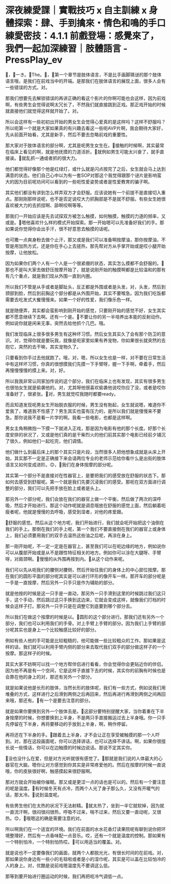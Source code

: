 # 深夜練愛課｜實戰技巧 x 自主訓練 x 身體探索：肆、手到擒來・情色和鳴的手口練愛密技：4.1.1 前戲登場：感覺來了，我們一起加深練習｜肢體語言 - PressPlay_ev

🎼，🎼一き。🎼The。🎼，🎼第一个章节是肢体语言，不是比手画脚猜谜的那个肢体语言哦，是我们在前戏当中的开端。是那我们在肢体语言的展现上面，很多人会有一些错误的方式。对。

那我们想要先去解锁错误的再讲正确的看这个影片的你啊可能也会这样，因为前戏啊，有些男生会觉得说啊太冗长了，不然我们就直接跳到正戏。那正戏开始的时候就直接他们就觉得这样就开始了。对。

所以会这样有一些初初出开始的男女生会觉得心爱真的是这样吗？这样不舒服吗？所以呃第一个就是大家如果真的有兴趣去看这一些呃AVP片啊，我会期待大家好，先从前面开始看，尤其是新手，然后不要去忽略前戏的重要性。

那大家对于肢体语言的部分啊，尤其是呃男生女生在。🎼接触的时候啊，其实最常在临床上看见的啊，就是他抚摸的力道活折。🎼就例如男生可能太兴奋了，就手直接诶。🎼就乱抓一通或者抓的很大力。

他们都觉得好像那个他是红绿灯，或什么就是闪点按完了之后，女生就会马上达到满意的状态。他们自己心中以为有一套SOP对那这个我觉得跟那个谜片是影响蛮大的因为目前呢坊间可以看到的一些呃性爱姿势或者是性爱教育的骗子啊。

其实他们都没有讲到怎么样弄双方才会舒服。应该说她有一个前提不是直接切入重点。那刚刚那样说呢，也不是否定说哎大力抓胸部是不是就不舒服。有些女生她很喜欢被大力的去抓捏啊、舔啊咬啊等等。

那我们一开始应该是先去试探双方被怎么触摸，如何触摸，触摸的力道的频率，又或是。🎼嗯他喜欢什么样的模式开始探索。那一开始嗯可以先准备好我们的手。那如果说你觉得你会出手汗，很不好意思去触摸的话呢。

也可撒一点爽身粉去做个止汗，那又或是我们可以准备啊按摩油，那你按摩油，不管是用加热方式，还是你在手心上去搓热，那先帮对方从手掌开始或是哎小腿开始按摩，让他放松。

因为如果你们两个人有一个人是一个很紧绷的状态，其实怎么摸都不会舒服的。🎼那也不是叫大家去做舒压按摩开始了，就是说刚开始的触摸啊都是比较温和的那有有几个重点，就是我们现从外围一直到内圈。

所以我们不管是从手或者是脚趾头，反正都是外围或者是头发，对，头发，然后到颈部到脸，然后到前胸这个部分都是从外围开始，其实不要喉急。因为我们吃饭都需要去吃发式大餐慢慢来。如果一个好的性爱，我们像乐色一样。

就是随便弄，其实都会蛮影响到刚开始的感觉，只要刚开始的感觉不好，女生其实都不愿意继续下去啊。还有一个是。🎼不要让你的另一半培养出本能的反射动作。例如说你就是闲来无事，突然去给他抓个几巴。哦。

我们发现临床上很多很多男生有这种坏习惯。然后女生其实久了会有那个防卫的意识。对，觉得你就是要玩我，就像是呃家里如果有养宠物，你如果很长就突然的去抱它，突然的去干嘛，其实宠物久了。

只要看到你手过去他就跑了。哦，对，嗯，所以女生也是一样，对不要在日常生活中有这样坏习惯，你真的很想摸我们先摸一下手臂呀，握一下手啊，牵着手，然后再慢慢慢慢的摸上来。对，好。

所以我我非常认同家加传说的这个部分，我们在临床上也有发现，其实有很多男生也很怕女生就是偷袭他的。对，尤其呀他很喜欢偷袭他说哎你应了没，或者是哎你准备好了，很紧张。🎼对，男生就觉哎我随时都要ready。

而且知道发现呃男女生开始脱衣服的时候，男生没有勃起，女生就说嗯，难道你不爱我了，难道我不性感了？男生其实也蛮有压力的，是所以我们就是慢慢来不要急。那你说我不是看一片学的啊。我看一些电影，也都是这样啊。

男女主角稍微抱一下摸一下就进入正戏，那是因为电影有他的那个长度。好那个长度安排的状况了，又或是他们真的是干柴烈火的他们前其实那个电影已经前夕铺沉了很久，例如他们一起吃完，他们调情。

他们做什么到最后床上的那个其实只是片段，当然很多人把他想象成就是从床上开始，其实那不一定是正确接下来会请两位专业的老师示范给你看什么是出街的肢体语言又如何变成进阶。😊，🎼我们在身体按摩的部分呢。

其实第一个部分不是直接对在性器官上，是要把我们的感受放在舒服的状态下。那如何去感受到舒服呢。第一个就是我们先要沉浸我们的感受。那呃在双方面进行调整的部分，我们可以先把手放在脸上或者是头上。

那另外一个部分呢，我们会放在我们的器官上做一个平衡，然后做了两次的深呼吸，然后才开始进行。那这个动作呢就是调息哦放在舒服的感觉上面，然后躺着呃瘦者呢，他就是慢慢的去呼吸，感受到湿者，对他的疼爱跟。

🎼舒服的感觉。然后从这个地方呢，我们开始进行，我们就会呃开始把这个油倒在我们的手上。那倒在我们的手上呢，第一个我们不要直接倒在我们的器官上或身体上，我们必须要用我们的双手去温热这些油之后呢，再涂在身上。

那一刚开始呢，不一定一定是在器官上，甚至我们可以在呃边缘的地方，例如说你可以从腹部开始或是从不是跟性特征相关的地方。例如你可以涂在大腿呀、手臂呀，对肩颈啊。🎼慢慢的从外围再按到内。🎼从这个动作来呢。

我们可以先从呃我们的腰侧对腰侧，然后开始往我们的身体上的中心部位按摩。那在我们的圆形平面的部分呢其实是可以进行环形的像开车一样。那开车的部分呢是一手是一直按摩，然后另外一只手只是作为辅助的部分。

就是他按的时候是这一只手是一直动，那另外一只手滑到这里的时候跳过我们这只手，这个手动，然后跳过这只手换到这边来，它就会变成这样，就像我们打档的时候会这样子打。那另外一只手只是在调整它到底要到哪个部分去。

所以我们在做这个按摩的时候是以。🎼圆形的这个部分进行。那我们还有另外一个部分，我们也可以利用我们的手骨。对上手臂上手臂的部分。因为我们上手臂的部分呢其实也是身上一个比较触感比较好的部分。

例如有些人他的手可能是比较粗糙的，他可能做一些比较粗众的工作。那如果是这样的话，我们就可以利用手臂内侧的部分来去取代我们双手的部分做这样子的一个按摩。那这样子的时候。

其实大家不妨啊可以找一个地方帮伴侣进行看看，你会觉得你会更贴近你的伴侣。因为他不再是有一个空间，它是这样子直接下去的时候，其实你的前胸有时候也是会靠在他的身上的对，那还有另外一个部分。

就是如果说他是长形的肢体，当然长形的肢体呢，我们有一些方式，例如说我们用堆叠的方式，这样进行之后滑到两侧之后再回来，然后再进行再滑到两侧之间再回来哦，那还有。🎼有一个是要去注意的部分。

就是如果你要换到另外一个肢体去是。🎼这部分要特别提醒大家，当你着重在下半身按摩的时候，你想要换到上半身，不是两只手直接搬运过去上半身哦。你一只手先停留在下半身，再将要移动的手放到上半身，啊，稍作停留。

再将还在下半身的手。🎼跟着去上半身，才不会让正在享受被触摸的那一个人吓到。对，那在这段画面呢，你可以选择讲话，也可以选择不讲话。啊，如果你很擅长说一些情话，你可以在边触摸的时候边说话。那说不定其实你。

🎼没也没什么在爱，但是对方光听就很有感觉了。🎼那就是我们说的人体最大的心器官在大脑，嗯你让对方感觉到你其实是非常疼爱他的。然后在按摩的时候一直说哦，你的皮肤很好啊，触感摸起来很舒服啊。

那对方就会开始被你催眠。那又或是更涩一点的话也是可以的。然后有一个要注意的呢是温度。🎼有时候冬天有点冷，而两个人光了身子那么久，又没有开暖气的话，那太冷。🎼说到温度呢。

有些男生他们在太热的状况下无法射精。🎼就太热了，坐到一半它就软掉，因为就一直流汗啊，很闷很闷很热，呼吸不过来，喘不过来，然后又要一直动呢，又很热。😊，🎼哦嗯这的确是需要注意的对。

所以啊我们在一个适宜的环境。我们在前面的水水花香灯读果院呢有聊到说你把环境整理好，然后有一点香味配一点音乐。哎，还有一个就是温度的控制。那如果有一个特别怕冷，一个特别怕热哎。🎼可以用适当的覆盖。对。

就是说也不一定要像我们的画面，就两个人都脱光光，有很长时间的在前戏。对，那如果说你身边有一些小的毛毯啦或者是小的湿巾呢，其实是可以盖在比较怕冷的人的身上。对，优酷是说前戏嗯温度先不要调这么低。

那等到要开始进行圈运动的时候，我们再把呃冷气调低一点。